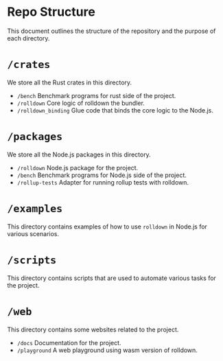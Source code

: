 # Repo Structure

This document outlines the structure of the repository and the purpose of each directory.

# `/crates`

We store all the Rust crates in this directory.

- `/bench` Benchmark programs for rust side of the project.
- `/rolldown` Core logic of rolldown the bundler.
- `/rolldown_binding` Glue code that binds the core logic to the Node.js.

# `/packages`

We store all the Node.js packages in this directory.

- `/rolldown` Node.js package for the project.
- `/bench` Benchmark programs for Node.js side of the project.
- `/rollup-tests` Adapter for running rollup tests with rolldown.

# `/examples`

This directory contains examples of how to use `rolldown` in Node.js for various scenarios.

# `/scripts`

This directory contains scripts that are used to automate various tasks for the project.

# `/web`

This directory contains some websites related to the project.

- `/docs` Documentation for the project.
- `/playground` A web playground using wasm version of rolldown.
